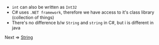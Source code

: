 -  `int` can also be written as `Int32`
-  C# uses `.NET framework`, therefore we have access to it's class library (collection of things)
-  There's no difference b/w `String` and `string` in C#, but i is different in java

Next => [String](4.%20String.md)